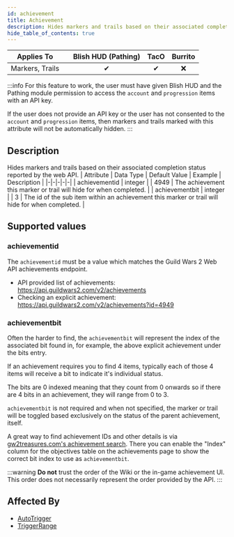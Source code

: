 ```yaml
---
id: achievement
title: Achievement
description: Hides markers and trails based on their associated completion status reported by the web API.
hide_table_of_contents: true
---
```

| Applies To | | Blish HUD (Pathing) | TacO | Burrito |
|-|-|-|-|-|
| <center>Markers, Trails</center> | | <center>✔</center> | <center>✔</center> | <center>❌</center> |


:::info 
For this feature to work, the user must have given Blish HUD and the Pathing module permission to access the `account` and `progression` items with an API key.

If the user does not provide an API key or the user has not consented to the `account` and `progression` items, then markers and trails marked with this attribute will not be automatically hidden.
:::


## Description
Hides markers and trails based on their associated completion status reported by the web API.
| Attribute | Data Type | Default Value | Example | Description |
|-|-|-|-|-|
| achievementid | integer |  | 4949 | The achievement this marker or trail will hide for when completed. | 
| achievementbit | integer |  | 3 | The id of the sub item within an achievement this marker or trail will hide for when completed. | 

## Supported values
### achievementid

The `achievementid` must be a value which matches the Guild Wars 2 Web API achievements endpoint.
- API provided list of achievements: https://api.guildwars2.com/v2/achievements
- Checking an explicit achievement: https://api.guildwars2.com/v2/achievements?id=4949

### achievementbit
Often the harder to find, the `achievementbit` will represent the index of the associated bit found in, for example, the above explicit achievement under the bits entry.

If an achievement requires you to find 4 items, typically each of those 4 items will receive a bit to indicate it's individual status.

The bits are 0 indexed meaning that they count from 0 onwards so if there are 4 bits in an achievement, they will range from 0 to 3.

`achievementbit` is not required and when not specified, the marker or trail will be toggled based exclusively on the status of the parent achievement, itself.

A great way to find achievement IDs and other details is via [gw2treasures.com's achievement search](https://en.gw2treasures.com/achievement).  There you can enable the "Index" column for the objectives table on the achievements page to show the correct bit index to use as `achievementbit`.

:::warning 
**Do not** trust the order of the Wiki or the in-game achievement UI. This order does not necessarily represent the order provided by the API.
:::


## Affected By
- [AutoTrigger](/docs/marker-dev/attributes/autotrigger)
- [TriggerRange](/docs/marker-dev/attributes/triggerrange)

